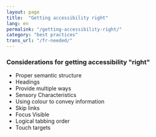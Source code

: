 ```yaml
---
layout: page
title:  "Getting accessibility right"
lang: en
permalink: "/getting-accessibility-right/"
category: "best practices"
trans_url: "/fr-needed/"
---
```


### Considerations for getting accessibility "right"
- Proper semantic structure
- Headings
- Provide multiple ways
- Sensory Characteristics
- Using colour to convey information
- Skip links
- Focus Visible
- Logical tabbing order
- Touch targets






